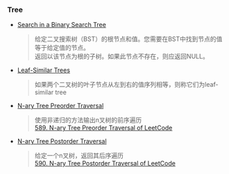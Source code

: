 ### Tree

- [Search in a Binary Search Tree](/Tree/search_bst.cpp)
	> 给定二叉搜索树（BST）的根节点和值。您需要在BST中找到节点的值等于给定值的节点。    
	  返回以该节点为根的子树。如果此节点不存在，则应返回NULL。

- [Leaf-Similar Trees](/Tree/leaf_similar.cpp)
	> 如果两个二叉树的叶子节点从左到右的值序列相等，则称它们为leaf-similar tree

- [N-ary Tree Preorder Traversal](/Tree/pre_order.md)
	> 使用非递归的方法输出n叉树的前序遍历  
      [589. N-ary Tree Preorder Traversal of LeetCode](https://leetcode.com/problems/n-ary-tree-preorder-traversal/description/)  

- [N-ary Tree Postorder Traversal](/Tree/post_order.md)
	> 给定一个n叉树，返回其后序遍历  
	  [590. N-ary Tree Postorder Traversal of LeetCode](https://leetcode.com/problems/n-ary-tree-postorder-traversal/description/)
